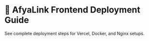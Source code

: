 # 🚀 AfyaLink Frontend Deployment Guide

See complete deployment steps for Vercel, Docker, and Nginx setups.

